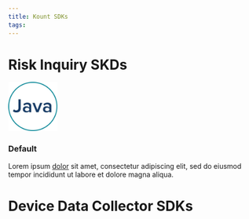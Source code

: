 ```yaml
---
title: Kount SDKs
tags: 
---
```


# Risk Inquiry SKDs

<div class="uk-card uk-card-default uk-card-body uk-width-1-3@m">
  <div class="uk-card-media-top">
                <img width="100" height="100" src="/uploads/Java logo@4x-50.jpg" alt="">
            </div>
    <h3 class="uk-card-title">Default</h3>
    <p>Lorem ipsum <a href="#">dolor</a> sit amet, consectetur adipiscing elit, sed do eiusmod tempor incididunt ut labore et dolore magna aliqua.</p>
</div>

# Device Data Collector SDKs

